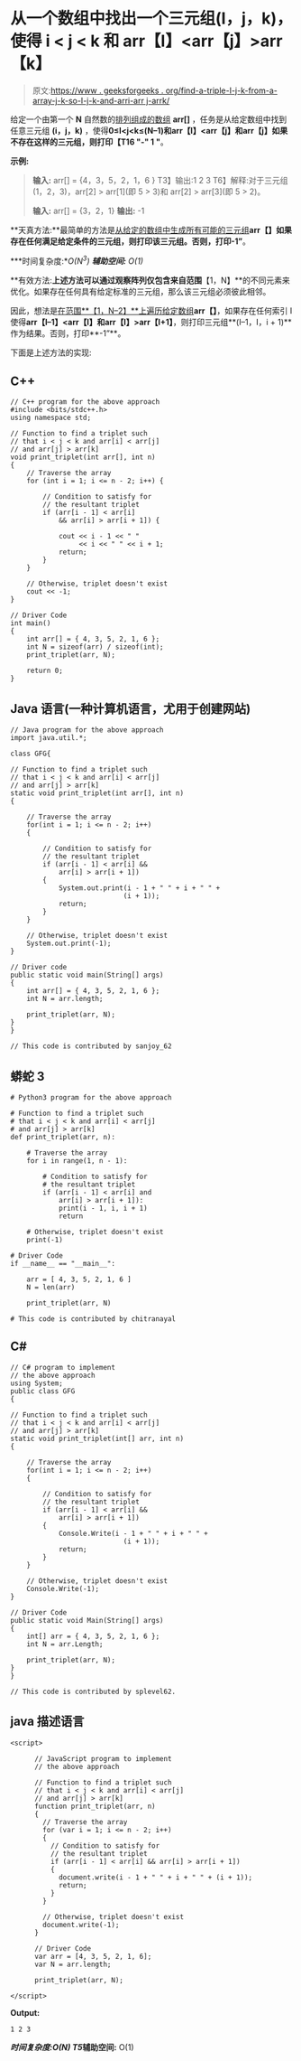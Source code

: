 # 从一个数组中找出一个三元组(I，j，k)，使得 i < j < k 和 arr【I】<arr【j】>arr【k】

> 原文:[https://www . geeksforgeeks . org/find-a-triple-I-j-k-from-a-array-j-k-so-I-j-k-and-arri-arr j-arrk/](https://www.geeksforgeeks.org/find-a-triplet-i-j-k-from-an-array-such-that-i-j-k-and-arri-arrj-arrk/)

给定一个由第一个 **N** 自然数的[排列组成的](https://www.geeksforgeeks.org/check-if-an-array-is-a-permutation-of-numbers-from-1-to-n/)[数组](https://www.geeksforgeeks.org/array-data-structure/) **arr[]** ，任务是从给定数组中找到任意三元组 **(i，j，k)** ，使得**0≤I<j<k≤(N–1)**和**arr【I】<arr【j】**和**arr【j】如果不存在这样的三元组，则打印【T16 "-" 1 "**。

**示例:**

> **输入:** arr[] = {4，3，5，2，1，6 }
> T3】输出:1 2 3
> T6】解释:对于三元组(1，2，3)，arr[2] > arr[1](即 5 > 3)和 arr[2] > arr[3](即 5 > 2)。
> 
> **输入:** arr[] = {3，2，1}
> **输出:** -1

**天真方法:**最简单的方法是[从给定的数组中生成所有可能的三元组](https://www.geeksforgeeks.org/python-ways-to-create-triplets-from-given-list/)**arr【】**如果存在任何满足给定条件的三元组，则打印该三元组。否则，打印**-1”**。

***时间复杂度:**O(N<sup>3</sup>)*
***辅助空间:** O(1)*

**有效方法:**上述方法可以通过观察阵列仅包含来自范围**【1，N】**的不同元素来优化。如果存在任何具有给定标准的三元组，那么该三元组必须彼此相邻。

因此，想法是[在范围**【1，N–2】**上遍历给定数组](https://www.geeksforgeeks.org/c-program-to-traverse-an-array/)**arr【】**，如果存在任何索引 I 使得**arr【I–1】<arr【I】**和**arr【I】>arr【I+1】**，则打印三元组**(I–1，I，i + 1)** 作为结果。否则，打印**-1”**。

下面是上述方法的实现:

## C++

```
// C++ program for the above approach
#include <bits/stdc++.h>
using namespace std;

// Function to find a triplet such
// that i < j < k and arr[i] < arr[j]
// and arr[j] > arr[k]
void print_triplet(int arr[], int n)
{
    // Traverse the array
    for (int i = 1; i <= n - 2; i++) {

        // Condition to satisfy for
        // the resultant triplet
        if (arr[i - 1] < arr[i]
            && arr[i] > arr[i + 1]) {

            cout << i - 1 << " "
                 << i << " " << i + 1;
            return;
        }
    }

    // Otherwise, triplet doesn't exist
    cout << -1;
}

// Driver Code
int main()
{
    int arr[] = { 4, 3, 5, 2, 1, 6 };
    int N = sizeof(arr) / sizeof(int);
    print_triplet(arr, N);

    return 0;
}
```

## Java 语言(一种计算机语言，尤用于创建网站)

```
// Java program for the above approach
import java.util.*;

class GFG{

// Function to find a triplet such
// that i < j < k and arr[i] < arr[j]
// and arr[j] > arr[k]
static void print_triplet(int arr[], int n)
{

    // Traverse the array
    for(int i = 1; i <= n - 2; i++)
    {

        // Condition to satisfy for
        // the resultant triplet
        if (arr[i - 1] < arr[i] &&
            arr[i] > arr[i + 1])
        {
            System.out.print(i - 1 + " " + i + " " +
                            (i + 1));
            return;
        }
    }

    // Otherwise, triplet doesn't exist
    System.out.print(-1);
}

// Driver code
public static void main(String[] args)
{
    int arr[] = { 4, 3, 5, 2, 1, 6 };
    int N = arr.length;

    print_triplet(arr, N);
}
}

// This code is contributed by sanjoy_62
```

## 蟒蛇 3

```
# Python3 program for the above approach

# Function to find a triplet such
# that i < j < k and arr[i] < arr[j]
# and arr[j] > arr[k]
def print_triplet(arr, n):

    # Traverse the array
    for i in range(1, n - 1):

        # Condition to satisfy for
        # the resultant triplet
        if (arr[i - 1] < arr[i] and
            arr[i] > arr[i + 1]):
            print(i - 1, i, i + 1)
            return

    # Otherwise, triplet doesn't exist
    print(-1)

# Driver Code
if __name__ == "__main__":

    arr = [ 4, 3, 5, 2, 1, 6 ]
    N = len(arr)

    print_triplet(arr, N)

# This code is contributed by chitranayal
```

## C#

```
// C# program to implement
// the above approach
using System;
public class GFG
{

// Function to find a triplet such
// that i < j < k and arr[i] < arr[j]
// and arr[j] > arr[k]
static void print_triplet(int[] arr, int n)
{

    // Traverse the array
    for(int i = 1; i <= n - 2; i++)
    {

        // Condition to satisfy for
        // the resultant triplet
        if (arr[i - 1] < arr[i] &&
            arr[i] > arr[i + 1])
        {
            Console.Write(i - 1 + " " + i + " " +
                            (i + 1));
            return;
        }
    }

    // Otherwise, triplet doesn't exist
    Console.Write(-1);
}

// Driver Code
public static void Main(String[] args)
{
    int[] arr = { 4, 3, 5, 2, 1, 6 };
    int N = arr.Length;

    print_triplet(arr, N);
}
}

// This code is contributed by splevel62.
```

## java 描述语言

```
<script>

      // JavaScript program to implement
      // the above approach

      // Function to find a triplet such
      // that i < j < k and arr[i] < arr[j]
      // and arr[j] > arr[k]
      function print_triplet(arr, n)
      {
        // Traverse the array
        for (var i = 1; i <= n - 2; i++)
        {
          // Condition to satisfy for
          // the resultant triplet
          if (arr[i - 1] < arr[i] && arr[i] > arr[i + 1])
          {
            document.write(i - 1 + " " + i + " " + (i + 1));
            return;
          }
        }

        // Otherwise, triplet doesn't exist
        document.write(-1);
      }

      // Driver Code
      var arr = [4, 3, 5, 2, 1, 6];
      var N = arr.length;

      print_triplet(arr, N);

</script>
```

**Output:** 

```
1 2 3
```

***时间复杂度:**O(N)*
T5**辅助空间:** O(1)